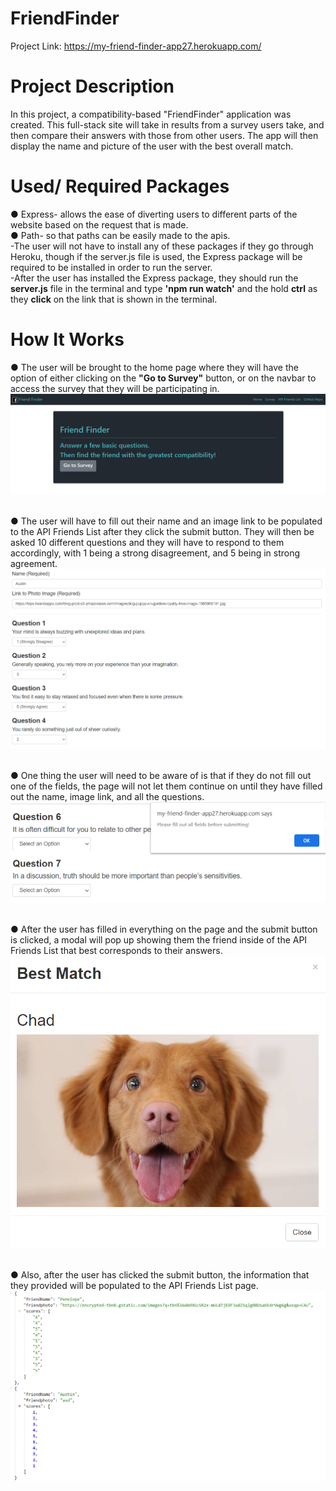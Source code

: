 # FriendFinder

Project Link: https://my-friend-finder-app27.herokuapp.com/

# Project Description

In this project, a compatibility-based "FriendFinder" application was created. This full-stack site will take in results from a survey users take, and then compare their answers with those from other users. The app will then display the name and picture of the user with the best overall match.

# Used/ Required Packages
● Express- allows the ease of diverting users to different parts of the website based on the request that is made.<br>
● Path- so that paths can be easily made to the apis.<br>
    -The user will not have to install any of these packages if they go through Heroku, though if the server.js file is used, the Express package will be required to be installed in order to run the server. <br>
    -After the user has installed the Express package, they should run the <b>server.js</b> file in the terminal and type <b>'npm run watch'</b> and the hold <b>ctrl</b> as they <b>click</b> on the link that is shown in the terminal.

# How It Works

● The user will be brought to the home page where they will have the option of either clicking on the <b>"Go to Survey"</b> button, or on the navbar to access the survey that they will be participating in. <br>
![](FF_SS/homepage.png) <br><br>

● The user will have to fill out their name and an image link to be populated to the API Friends List after they click the submit button. They will then be asked 10 different questions and they will have to respond to them accordingly, with 1 being a strong disagreement, and 5 being in strong agreement. <br>
![](FF_SS/survey.png) <br><br>

● One thing the user will need to be aware of is that if they do not fill out one of the fields, the page will not let them continue on until they have filled out the name, image link, and all the questions. <br>
![](FF_SS/allfields.png) <br><br>

● After the user has filled in everything on the page and the submit button is clicked, a modal will pop up showing them the friend inside of the API Friends List that best corresponds to their answers. <br>
![](FF_SS/bestmodalpopup.png) <br><br>

● Also, after the user has clicked the submit button, the information that they provided will be populated to the API Friends List page. <br>
![](FF_SS/jsonFriendlist.png) <br>

